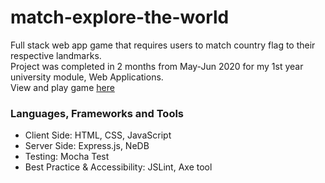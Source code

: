 # match-explore-the-world
Full stack web app game that requires users to match country flag to their respective landmarks. <br>
Project was completed in 2 months from May-Jun 2020 for my 1st year university module, Web Applications. <br>
View and play game [here](https://match-explore-the-world.herokuapp.com/) 

### Languages, Frameworks and Tools
- Client Side: HTML, CSS, JavaScript  <br>
- Server Side: Express.js, NeDB <br>
- Testing: Mocha Test<br>
- Best Practice & Accessibility: JSLint, Axe tool <br>
